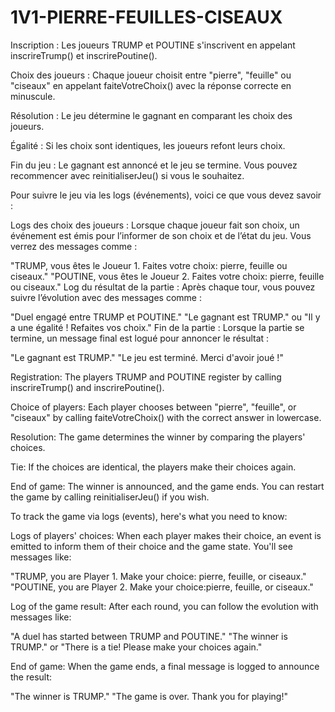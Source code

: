 # 1V1-PIERRE-FEUILLES-CISEAUX

Inscription : Les joueurs TRUMP et POUTINE s'inscrivent en appelant inscrireTrump() et inscrirePoutine().

Choix des joueurs : Chaque joueur choisit entre "pierre", "feuille" ou "ciseaux" en appelant faiteVotreChoix(<choix>) avec la réponse correcte en minuscule.

Résolution : Le jeu détermine le gagnant en comparant les choix des joueurs.

Égalité : Si les choix sont identiques, les joueurs refont leurs choix.

Fin du jeu : Le gagnant est annoncé et le jeu se termine. Vous pouvez recommencer avec reinitialiserJeu() si vous le souhaitez.


Pour suivre le jeu via les logs (événements), voici ce que vous devez savoir :

Logs des choix des joueurs : Lorsque chaque joueur fait son choix, un événement est émis pour l’informer de son choix et de l’état du jeu. Vous verrez des messages comme :

"TRUMP, vous êtes le Joueur 1. Faites votre choix: pierre, feuille ou ciseaux."
"POUTINE, vous êtes le Joueur 2. Faites votre choix: pierre, feuille ou ciseaux."
Log du résultat de la partie : Après chaque tour, vous pouvez suivre l’évolution avec des messages comme :

"Duel engagé entre TRUMP et POUTINE."
"Le gagnant est TRUMP." ou "Il y a une égalité ! Refaites vos choix."
Fin de la partie : Lorsque la partie se termine, un message final est logué pour annoncer le résultat :

"Le gagnant est TRUMP."
"Le jeu est terminé. Merci d'avoir joué !"

Registration: The players TRUMP and POUTINE register by calling inscrireTrump() and inscrirePoutine().

Choice of players: Each player chooses between "pierre", "feuille", or "ciseaux" by calling faiteVotreChoix() with the correct answer in lowercase.

Resolution: The game determines the winner by comparing the players' choices.

Tie: If the choices are identical, the players make their choices again.

End of game: The winner is announced, and the game ends. You can restart the game by calling reinitialiserJeu() if you wish.

To track the game via logs (events), here's what you need to know:

Logs of players' choices: When each player makes their choice, an event is emitted to inform them of their choice and the game state. You'll see messages like:

"TRUMP, you are Player 1. Make your choice: pierre, feuille, or ciseaux." "POUTINE, you are Player 2. Make your choice:pierre, feuille, or ciseaux."

Log of the game result: After each round, you can follow the evolution with messages like:

"A duel has started between TRUMP and POUTINE." "The winner is TRUMP." or "There is a tie! Please make your choices again."

End of game: When the game ends, a final message is logged to announce the result:

"The winner is TRUMP." "The game is over. Thank you for playing!"







